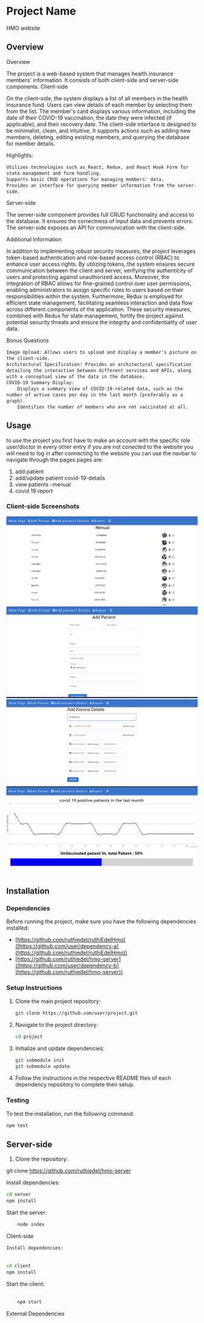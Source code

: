 # Project Name
HMO website
## Overview

Overview

The project is a web-based system that manages health insurance members' information. It consists of both client-side and server-side components.
Client-side

On the client-side, the system displays a list of all members in the health insurance fund. Users can view details of each member by selecting them from the list. The member's card displays various information, including the date of their COVID-19 vaccination, the date they were infected (if applicable), and their recovery date. The client-side interface is designed to be minimalist, clean, and intuitive. It supports actions such as adding new members, deleting, editing existing members, and querying the database for member details.

Highlights:

    Utilizes technologies such as React, Redux, and React Hook Form for state management and form handling.
    Supports basic CRUD operations for managing members' data.
    Provides an interface for querying member information from the server-side.

Server-side

The server-side component provides full CRUD functionality and access to the database. It ensures the correctness of input data and prevents errors. The server-side exposes an API for communication with the client-side.



Additional Information

In addition to implementing robust security measures, the project leverages token-based authentication and role-based access control (RBAC) to enhance user access rights. By utilizing tokens, the system ensures secure communication between the client and server, verifying the authenticity of users and protecting against unauthorized access. Moreover, the integration of RBAC allows for fine-grained control over user permissions, enabling administrators to assign specific roles to users based on their responsibilities within the system. Furthermore, Redux is employed for efficient state management, facilitating seamless interaction and data flow across different components of the application. These security measures, combined with Redux for state management, fortify the project against potential security threats and ensure the integrity and confidentiality of user data.

Bonus Questions

    Image Upload: Allows users to upload and display a member's picture on the client-side.
    Architectural Specification: Provides an architectural specification detailing the interaction between different services and APIs, along with a conceptual view of the data in the database.
    COVID-19 Summary Display:
        Displays a summary view of COVID-19-related data, such as the number of active cases per day in the last month (preferably as a graph).
        Identifies the number of members who are not vaccinated at all.
## Usage

to use the project you first have to make an account with the specific role user/doctor
in every other entry if you are not conected to the website you will need to log in
after connecting to the website you can use the navbar to navigate through the pages
pages are:
1. add patient
2. add/update patient covid-19-details
3. view patients -menual
4. covid 19 report
   
### Client-side Screenshots

![menual](./images/emnual.png)
![add patient](./images/addpatient.png)
![add patient covid-19 details](./images/addCovidDetails.png)
![report](./images/report.png)

## Installation

### Dependencies

Before running the project, make sure you have the following dependencies installed:

- [https://github.com/ruthiedel/ruthiEdelHmo]([https://github.com/user/dependency-a](https://github.com/ruthiedel/ruthiEdelHmo))
- [https://github.com/ruthiedel/hmo-server]([https://github.com/user/dependency-b](https://github.com/ruthiedel/hmo-server))

### Setup Instructions

1. Clone the main project repository:

    ```bash
    git clone https://github.com/user/project.git
    ```

2. Navigate to the project directory:

    ```bash
    cd project
    ```

3. Initialize and update dependencies:

    ```bash
    git submodule init
    git submodule update
    ```

4. Follow the instructions in the respective README files of each dependency repository to complete their setup.

### Testing

To test the installation, run the following command:

```bash
npm test
```


## Server-side

1. Clone the repository:

git clone https://github.com/ruthiedel/hmo-server


Install dependencies:


```bash
cd server
npm install
```

Start the server:


```bash
    node index
```
Client-side

    Install dependencies:

```bash

cd client
npm install
```

Start the client:

```bash

    npm start
```

External Dependencies



